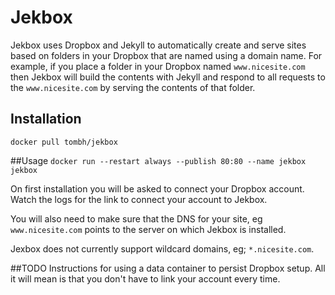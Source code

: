 # Jekbox

Jekbox uses Dropbox and Jekyll to automatically create and serve sites based on folders in your
Dropbox that are named using a domain name. For example, if you place a folder in your Dropbox
named `www.nicesite.com` then Jekbox will build the contents with Jekyll and respond to all
requests to the `www.nicesite.com` by serving the contents of that folder.

## Installation
`docker pull tombh/jekbox`

##Usage
`docker run --restart always --publish 80:80 --name jekbox jekbox`

On first installation you will be asked to connect your Dropbox account. Watch the logs for the
link to connect your account to Jekbox.

You will also need to make sure that the DNS for your site, eg `www.nicesite.com` points to the
server on which Jekbox is installed.

Jexbox does not currently support wildcard domains, eg; `*.nicesite.com`.

##TODO
Instructions for using a data container to persist Dropbox setup. All it will mean is that you don't
have to link your account every time.
